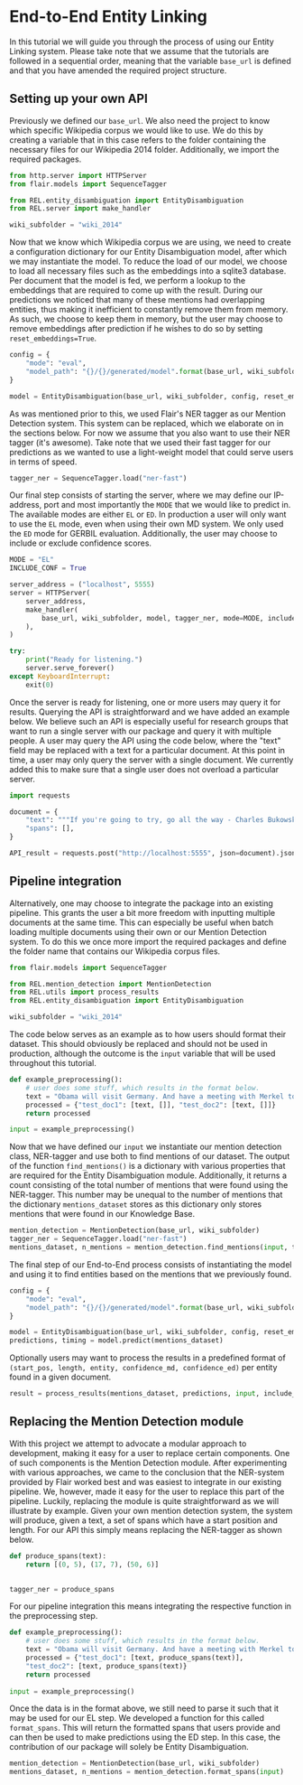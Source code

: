 # End-to-End Entity Linking
In this tutorial we will guide you through the process of using our Entity Linking system. Please take note that we assume
that the tutorials are followed in a sequential order, meaning that the variable `base_url` is defined and that you have
amended the required project structure.


## Setting up  your own API
Previously we defined our `base_url`. We also need the project to know which specific
Wikipedia corpus we would like to use. We do this by creating a variable that in this case refers to the folder containing
the necessary files for our Wikipedia 2014 folder. Additionally, we import the required packages.
 
 ```python
from http.server import HTTPServer
from flair.models import SequenceTagger

from REL.entity_disambiguation import EntityDisambiguation
from REL.server import make_handler

wiki_subfolder = "wiki_2014"
 ```

Now that we know which Wikipedia corpus we are using, we need to create a configuration dictionary for our Entity
Disambiguation model, after which we may instantiate the model. To reduce the load of our model, we choose to load
all necessary files such as the embeddings into a sqlite3 database. Per document that the model is fed, we perform
a lookup to the embeddings that are required to come up with the result. During our predictions we noticed that many
of these mentions had overlapping entities, thus making it inefficient to constantly remove them from memory. As such,
we choose to keep them in memory, but the user may choose to remove embeddings after prediction if he wishes to do so
by setting `reset_embeddings=True`.

```python
config = {
    "mode": "eval",
    "model_path": "{}/{}/generated/model".format(base_url, wiki_subfolder),
}

model = EntityDisambiguation(base_url, wiki_subfolder, config, reset_embeddings=False)
```

As was mentioned prior to this, we used Flair's NER tagger as our Mention Detection system. This system can be replaced,
which we elaborate on in the sections below. For now we assume that you also want to use their NER tagger (it's awesome).
Take note that we used their fast tagger for our predictions as we wanted to use a light-weight model that could serve
users in terms of speed.

```python
tagger_ner = SequenceTagger.load("ner-fast")
```

Our final step consists of starting the server, where we may define our IP-address, port and most importantly the `MODE`
that we would like to predict in. The available modes are either `EL` or `ED`. In production a user will only want to use
the `EL` mode, even when using their own MD system. We only used the `ED` mode for GERBIL evaluation. Additionally,
the user may choose to include or exclude confidence scores.

```python
MODE = "EL"
INCLUDE_CONF = True

server_address = ("localhost", 5555)
server = HTTPServer(
    server_address,
    make_handler(
        base_url, wiki_subfolder, model, tagger_ner, mode=MODE, include_conf=INCLUDE_CONF
    ),
)

try:
    print("Ready for listening.")
    server.serve_forever()
except KeyboardInterrupt:
    exit(0)
```

Once the server is ready for listening, one or more users may query it for results. Querying the API is straightforward and
we have added an example below. We believe such an API is especially useful for research groups that want to run a single
server with our package and query it with multiple people. A user may query the API using the code below, where the "text" 
field may be replaced with a text for a particular document. At this point in time, a user may only query the server with
a single document. We currently added this to make sure that a single user does not overload a particular server.

```python
import requests

document = {
    "text": """If you're going to try, go all the way - Charles Bukowski""",
    "spans": [],
}

API_result = requests.post("http://localhost:5555", json=document).json()
```

## Pipeline integration
Alternatively, one may choose to integrate the package into an existing pipeline. This grants the user a bit more freedom
with inputting multiple documents at the same time. This can especially be useful when batch loading multiple documents
using their own or our Mention Detection system. To do this we once more import the required packages and define the folder name that contains our Wikipedia corpus files.

 ```python
from flair.models import SequenceTagger

from REL.mention_detection import MentionDetection
from REL.utils import process_results
from REL.entity_disambiguation import EntityDisambiguation

wiki_subfolder = "wiki_2014"
 ```

The code below serves as an example as to how users should format their dataset. This should obviously be replaced
and should not be used in production, although the outcome is the `input` variable that will be used throughout this
tutorial.

```python
def example_preprocessing():
    # user does some stuff, which results in the format below.
    text = "Obama will visit Germany. And have a meeting with Merkel tomorrow."
    processed = {"test_doc1": [text, []], "test_doc2": [text, []]}
    return processed

input = example_preprocessing()
```

Now that we have defined our `input` we instantiate our mention detection class, NER-tagger and use both to find
mentions of our dataset. The output of the function `find_mentions()` is a dictionary with various properties that
are required for the Entity Disambiguation module. Additionally, it returns a count consisting of the total number of
mentions that were found using the NER-tagger. This number may be unequal to the number of mentions that the dictionary
`mentions_dataset` stores as this dictionary only stores mentions that were found in our Knowledge Base.

```python
mention_detection = MentionDetection(base_url, wiki_subfolder)
tagger_ner = SequenceTagger.load("ner-fast")
mentions_dataset, n_mentions = mention_detection.find_mentions(input, tagger_ner)
```

The final step of our End-to-End process consists of instantiating the model and using it to find entities based
on the mentions that we previously found.

```python
config = {
    "mode": "eval",
    "model_path": "{}/{}/generated/model".format(base_url, wiki_subfolder),
}

model = EntityDisambiguation(base_url, wiki_subfolder, config, reset_embeddings=False)
predictions, timing = model.predict(mentions_dataset)
```

Optionally users may want to process the results in a predefined format of 
`(start_pos, length, entity, confidence_md, confidence_ed)` per entity found in a given document.

```python
result = process_results(mentions_dataset, predictions, input, include_conf=True)
```

## Replacing the Mention Detection module
With this project we attempt to advocate a modular approach to development, making it easy
for a user to replace certain components. One of such components is the Mention Detection module. After experimenting with
various approaches, we came to the conclusion that the NER-system provided by Flair worked best and was easiest to integrate
in our existing pipeline. We, however, made it easy for the user to replace this part of the pipeline. Luckily, replacing
the module is quite straightforward as we will illustrate by example. Given your own mention detection system, the system
will produce, given a text, a set of spans which have a start position and length. For our API this simply means
replacing the NER-tagger as shown below.

```python
def produce_spans(text):
    return [(0, 5), (17, 7), (50, 6)]
    

tagger_ner = produce_spans
```

For our pipeline integration this means integrating the respective function in the preprocessing step. 

```python
def example_preprocessing():
    # user does some stuff, which results in the format below.
    text = "Obama will visit Germany. And have a meeting with Merkel tomorrow."
    processed = {"test_doc1": [text, produce_spans(text)], 
    "test_doc2": [text, produce_spans(text)}
    return processed
    
input = example_preprocessing()
```

Once the data is in the format above, we still need to parse it such that it may be used for our EL step. We developed
a function for this called `format_spans`. This will return the formatted spans that users provide and can then be used
to make predictions using the ED step. In this case, the contribution of our package will solely be Entity Disambiguation.

```python
mention_detection = MentionDetection(base_url, wiki_subfolder)
mentions_dataset, n_mentions = mention_detection.format_spans(input)
```